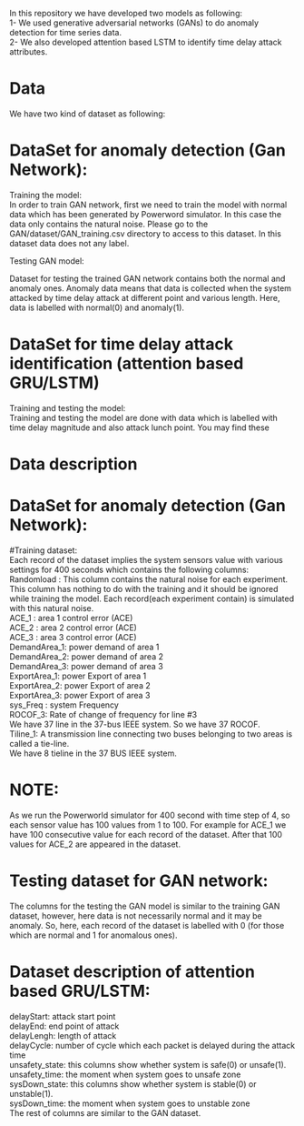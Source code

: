 In this repository we have developed two models as following:  
1- We used generative adversarial networks (GANs) to do anomaly detection for time series data.   
2- We also developed attention based LSTM to identify time delay attack attributes.  

# Data

We have two kind of dataset as following:  

# DataSet for anomaly detection (Gan Network):

Training the model:  
In order to train GAN network, first we need to train the model with normal data which has been generated by Powerword simulator. In this case the data only contains the natural noise. Please go to the GAN/dataset/GAN_training.csv directory to access to this dataset. In this dataset data does not any label.  

Testing GAN model:  

Dataset for testing the trained GAN network contains both the normal and anomaly ones. Anomaly data means that data is collected when the system attacked by time delay attack at different point and various length. Here, data is labelled with normal(0) and anomaly(1).

# DataSet for time delay attack identification (attention based GRU/LSTM)

Training and testing the model:  
Training and testing the model are done with data which is labelled with time delay magnitude and also attack lunch point. You may find these   

# Data description

# DataSet for anomaly detection (Gan Network):

#Training dataset:   
Each record of the dataset implies the system sensors value with various settings for 400 seconds which contains the following columns:  
Randomload : This column contains the natural noise for each experiment. This column has nothing to do with the training and it should be ignored while training the model. Each record(each experiment contain) is simulated with this natural noise.    
ACE_1 : area 1 control error (ACE)   
ACE_2 : area 2 control error (ACE)  
ACE_3 : area 3 control error (ACE)  
DemandArea_1: power demand of area 1  
DemandArea_2: power demand of area 2  
DemandArea_3: power demand of area 3  
ExportArea_1: power Export of area 1  
ExportArea_2: power Export of area 2  
ExportArea_3: power Export of area 3  
sys_Freq : system Frequency  
ROCOF_3: Rate of change of frequency for line #3  
We have 37 line in the 37-bus IEEE system. So we have 37 ROCOF.   
Tiline_1: A transmission line connecting two buses belonging to two areas is called a tie-line.  
We have 8 tieline in the 37 BUS IEEE system.  
# NOTE: 
As we run the Powerworld simulator for 400 second with time step of 4, so each sensor value has 100 values from 1 to 100. For example for ACE_1 we have 100 consecutive value for each record of the dataset. After that 100 values for ACE_2 are appeared in the dataset.  
# Testing dataset for GAN network:
The columns for the testing the GAN model is similar to the training GAN dataset, however, here data is not necessarily normal and it may be anomaly. So, here, each record of the dataset is labelled with 0 (for those which are normal and 1 for anomalous ones).  
# Dataset description of attention based GRU/LSTM:
delayStart: attack start point  
delayEnd: end point of attack  
delayLengh: length of attack  
delayCycle: number of cycle which each packet is delayed during the attack time  
unsafety_state: this columns show whether system is safe(0) or unsafe(1).  
unsafety_time: the moment when system goes to unsafe zone  
sysDown_state: this columns show whether system is stable(0) or unstable(1).  
sysDown_time: the moment when system goes to unstable zone  
The rest of columns are similar to the GAN dataset.  







